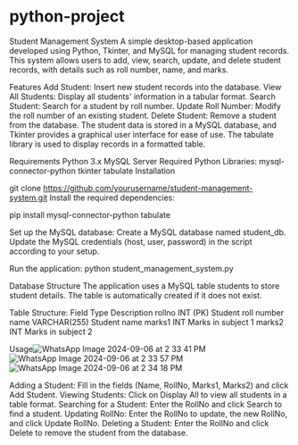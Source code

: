 # python-project
Student Management System
A simple desktop-based application developed using Python, Tkinter, and MySQL for managing student records. This system allows users to add, view, search, update, and delete student records, with details such as roll number, name, and marks.

Features
Add Student: Insert new student records into the database.
View All Students: Display all students' information in a tabular format.
Search Student: Search for a student by roll number.
Update Roll Number: Modify the roll number of an existing student.
Delete Student: Remove a student from the database.
The student data is stored in a MySQL database, and Tkinter provides a graphical user interface for ease of use. The tabulate library is used to display records in a formatted table.

Requirements
Python 3.x
MySQL Server
Required Python Libraries:
mysql-connector-python
tkinter
tabulate
Installation

git clone https://github.com/yourusername/student-management-system.git
Install the required dependencies:


pip install mysql-connector-python tabulate

Set up the MySQL database:
Create a MySQL database named student_db.
Update the MySQL credentials (host, user, password) in the script according to your setup.

Run the application:
python student_management_system.py

Database Structure
The application uses a MySQL table students to store student details. The table is automatically created if it does not exist.

Table Structure:
Field	Type	Description
rollno	INT (PK)	Student roll number
name	VARCHAR(255)	Student name
marks1	INT	Marks in subject 1
marks2	INT	Marks in subject 2

Usage![WhatsApp Image 2024-09-06 at 2 33 41 PM](https://github.com/user-attachments/assets/0212bf62-4c28-4888-909b-4ee28ed3e005)
![WhatsApp Image 2024-09-06 at 2 33 57 PM](https://github.com/user-attachments/assets/a61bed84-23d6-4cd6-8e91-e462f3ff798b)
![WhatsApp Image 2024-09-06 at 2 34 18 PM](https://github.com/user-attachments/assets/18336c3c-2997-4b30-9a18-d1303f123810)

Adding a Student: Fill in the fields (Name, RollNo, Marks1, Marks2) and click Add Student.
Viewing Students: Click on Display All to view all students in a table format.
Searching for a Student: Enter the RollNo and click Search to find a student.
Updating RollNo: Enter the RollNo to update, the new RollNo, and click Update RollNo.
Deleting a Student: Enter the RollNo and click Delete to remove the student from the database.
